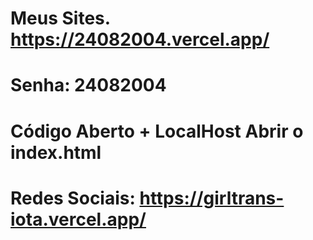 # Meus Sites. https://24082004.vercel.app/
# Senha: 24082004
# Código Aberto + LocalHost Abrir o index.html
# Redes Sociais: https://girltrans-iota.vercel.app/
